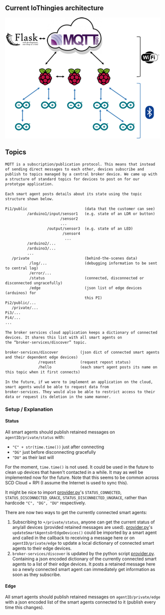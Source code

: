 ## Current IoThingies architecture

![](Architecture.png)


## Topics
```
MQTT is a subscription/publication protocol. This means that instead of sending direct messages to each other, devices subscribe and publish to topics managed by a central broker device. We came up with a structure of standard topics for devices to post on for our prototype application. 

Each smart agent posts details about its state using the topic structure shown below. 

Pi1/public                          (data that the customer can see)
          /arduino1/input/sensor1   (e.g. state of an LDR or button)
                         /sensor2
                         ...
                   /output/sensor3  (e.g. state of an LED)
                          /sensor4
                           ...
          /arduino2/...
          /arduino3/...
          ...
   /private                         (behind-the-scenes data)
           /log/...                 (debugging information to be sent to central log)
           /error/...
           /status                  (connected, disconnected or disconnected ungracefully)
           /edge                    (json list of edge devices (arduinos) for
                                    this PI)
Pi2/public/...
   /private/...
Pi3/...
Pi4/...
...

The broker services cloud application keeps a dictionary of connected devices. It shares this list with all smart agents on 
the “broker-services/discover” topic.

broker-services/discover          (json dict of connected smart agents and their dependent edge devices)
               /request           (request repost status)
               /hello             (each smart agent posts its name on this topic when it first connects)

In the future, if we were to implement an application on the cloud, smart agents would be able to request data from 
broker-services. They would also be able to restrict access to their data or request its deletion in the same manner.

```

### Setup / Explanation

#### Status
All smart agents should publish retained messages on `agentID/private/status`
with:
- `"C" + str(time.time())` just after connecting
- `"DG"` just before disconnecting gracefully
- `"DU"` as their last will

For the moment, `time.time()` is not used. It could be used in the future to clean up devices that haven't contacted in a while. It may as well be implemented now for the future. Note that this seems to be common across SCD Cloud + RPI (I assume the Internet is used to sync this).

It might be nice to import [provider.py](Cloud/broker_services/provider.py)'s `STATUS_CONNECTED`, `STATUS_DISCONNECTED_GRACE`, `STATUS_DISCONNECTED_UNGRACE`,  rather than hardcode `"C", "DG", "DU"` respectively.


There are now two ways to get the currently connected smart agents:

1. Subscribing to `+/private/status`, anyone can get the current status of any/all devices (provided retained messages are used). [provider.py](Cloud/broker_services/provider.py)'s `updateSmartAgentsOrEdgeDevices()` could be imported by a smart agent and called in the callback to receiving a message here or on `agentID/private/edge` to update a local dictionary of connected smart agents to their edge devices.
2. `broker-services/discover` is updated by the python script [provider.py](Cloud/broker_services/provider.py). Containing a json encoded dictionary of the currently connected smart agents to a list of their edge devices. It posts a retained message here so a newly connected smart agent can immediately get information as soon as they subscribe.

#### Edge

All smart agents should publish retained messages on `agentID/private/edge` with a json encoded list of the smart agents connected to it (publish every time this changes).

